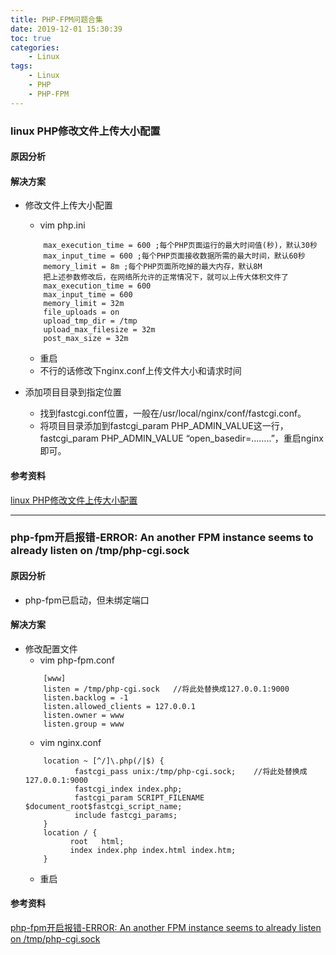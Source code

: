 ```yaml
---
title: PHP-FPM问题合集
date: 2019-12-01 15:30:39
toc: true
categories: 
    - Linux
tags:
    - Linux
    - PHP
    - PHP-FPM
---
```


### linux PHP修改文件上传大小配置

#### 原因分析

#### 解决方案
- 修改文件上传大小配置
    - vim php.ini
    ```
        max_execution_time = 600 ;每个PHP页面运行的最大时间值(秒)，默认30秒
        max_input_time = 600 ;每个PHP页面接收数据所需的最大时间，默认60秒
        memory_limit = 8m ;每个PHP页面所吃掉的最大内存，默认8M
        把上述参数修改后，在网络所允许的正常情况下，就可以上传大体积文件了
        max_execution_time = 600
        max_input_time = 600
        memory_limit = 32m
        file_uploads = on
        upload_tmp_dir = /tmp
        upload_max_filesize = 32m
        post_max_size = 32m
    ```
    - 重启
    - 不行的话修改下nginx.conf上传文件大小和请求时间
    
- 添加项目目录到指定位置
    - 找到fastcgi.conf位置，一般在/usr/local/nginx/conf/fastcgi.conf。
    - 将项目目录添加到fastcgi_param PHP_ADMIN_VALUE这一行，fastcgi_param PHP_ADMIN_VALUE “open_basedir=……..”，重启nginx即可。

#### 参考资料
[linux PHP修改文件上传大小配置](https://blog.csdn.net/qq_23013025/article/details/83653495)

-----------------------

### php-fpm开启报错-ERROR: An another FPM instance seems to already listen on /tmp/php-cgi.sock

#### 原因分析
- php-fpm已启动，但未绑定端口

#### 解决方案
- 修改配置文件
    - vim php-fpm.conf
    ```
        [www]
        listen = /tmp/php-cgi.sock   //将此处替换成127.0.0.1:9000
        listen.backlog = -1
        listen.allowed_clients = 127.0.0.1
        listen.owner = www
        listen.group = www
    ```
    - vim nginx.conf
    ```
        location ~ [^/]\.php(/|$) {
               fastcgi_pass unix:/tmp/php-cgi.sock;    //将此处替换成127.0.0.1:9000
               fastcgi_index index.php;
               fastcgi_param SCRIPT_FILENAME     $document_root$fastcgi_script_name;
               include fastcgi_params;
        }
        location / {
              root   html;
              index index.php index.html index.htm;
        }
    ```
    - 重启

#### 参考资料
[php-fpm开启报错-ERROR: An another FPM instance seems to already listen on /tmp/php-cgi.sock](https://www.cnblogs.com/wt645631686/p/8377159.html)
